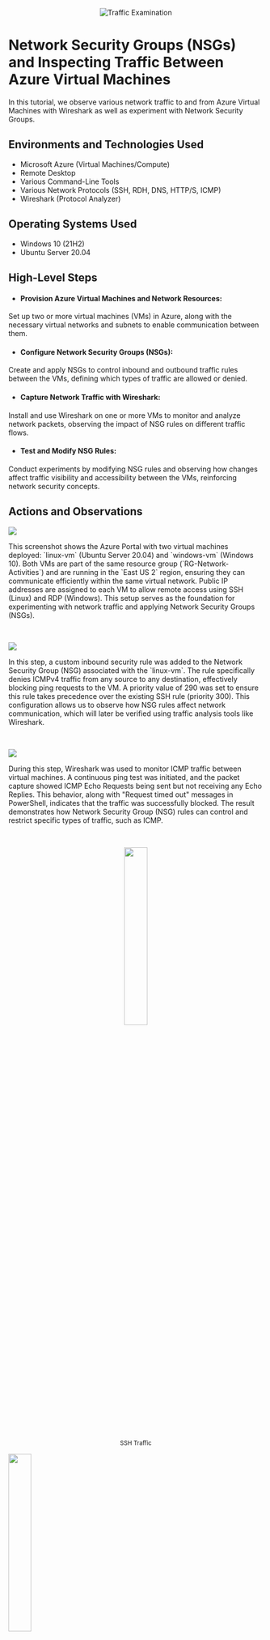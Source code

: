 <p align="center">
<img src="https://i.imgur.com/Ua7udoS.png" alt="Traffic Examination"/>
</p>

<h1>Network Security Groups (NSGs) and Inspecting Traffic Between Azure Virtual Machines</h1>
In this tutorial, we observe various network traffic to and from Azure Virtual Machines with Wireshark as well as experiment with Network Security Groups. <br />


<h2>Environments and Technologies Used</h2>

- Microsoft Azure (Virtual Machines/Compute)
- Remote Desktop
- Various Command-Line Tools
- Various Network Protocols (SSH, RDH, DNS, HTTP/S, ICMP)
- Wireshark (Protocol Analyzer)

<h2>Operating Systems Used </h2>

- Windows 10 (21H2)
- Ubuntu Server 20.04

<h2>High-Level Steps</h2>

- <h4>Provision Azure Virtual Machines and Network Resources: </h4>
Set up two or more virtual machines (VMs) in Azure, along with the necessary virtual networks and subnets to enable communication between them.
- <h4>Configure Network Security Groups (NSGs): </h4>
Create and apply NSGs to control inbound and outbound traffic rules between the VMs, defining which types of traffic are allowed or denied.
- <h4>Capture Network Traffic with Wireshark: </h4>
Install and use Wireshark on one or more VMs to monitor and analyze network packets, observing the impact of NSG rules on different traffic flows.
- <h4>Test and Modify NSG Rules: </h4>
Conduct experiments by modifying NSG rules and observing how changes affect traffic visibility and accessibility between the VMs, reinforcing network security concepts.
<h2>Actions and Observations</h2>

<p>
<img src="https://github.com/user-attachments/assets/bd60f0f5-e414-484a-9769-9f5f035ae9df"/>
</p>
<p>
This screenshot shows the Azure Portal with two virtual machines deployed: `linux-vm` (Ubuntu Server 20.04) and `windows-vm` (Windows 10).  
Both VMs are part of the same resource group (`RG-Network-Activities`) and are running in the `East US 2` region, ensuring they can communicate efficiently within the same virtual network.  
Public IP addresses are assigned to each VM to allow remote access using SSH (Linux) and RDP (Windows).  
This setup serves as the foundation for experimenting with network traffic and applying Network Security Groups (NSGs).
</p>
<br />

<p>
<img src="https://github.com/user-attachments/assets/69cdd02e-f41b-4ceb-8907-a2f836aed7fb"/>
</p>
<p>
In this step, a custom inbound security rule was added to the Network Security Group (NSG) associated with the `linux-vm`.  
The rule specifically denies ICMPv4 traffic from any source to any destination, effectively blocking ping requests to the VM.  
A priority value of 290 was set to ensure this rule takes precedence over the existing SSH rule (priority 300).  
This configuration allows us to observe how NSG rules affect network communication, which will later be verified using traffic analysis tools like Wireshark.
</p>
<br />

<p>
<img src="https://github.com/user-attachments/assets/98e259fd-84c6-4a00-9335-22ac3758f65b"/>
</p>
<p>
During this step, Wireshark was used to monitor ICMP traffic between virtual machines. A continuous ping test was initiated, and the packet capture showed ICMP Echo Requests being sent but not receiving any Echo Replies. This behavior, along with "Request timed out" messages in PowerShell, indicates that the traffic was successfully blocked. The result demonstrates how Network Security Group (NSG) rules can control and restrict specific types of traffic, such as ICMP.
</p>
<br />

<p align="center">
  <img src="https://github.com/user-attachments/assets/d92b1153-e95c-4776-9a39-34f7420975ff" width="30%"><br><sub>SSH Traffic</sub>
  
  <img src="https://github.com/user-attachments/assets/d8c9052b-02e9-4fba-b83a-abd8b2efefa6" width="30%"><br><sub>DNS Traffic</sub>
  
  <img src="https://github.com/user-attachments/assets/f30b7910-5265-4949-a79f-27632155f4a7" width="30%"><br><sub>RDP (Port 3389)</sub>
</p>
<p>
These images collectively demonstrate the impact of modifying Network Security Group (NSG) rules on traffic visibility and communication between virtual machines. The first screenshot shows successful SSH access to a VM, confirming that the relevant port is open. The second image captures DNS resolution activity, verifying name resolution functionality across the network. The third screenshot highlights RDP traffic on port 3389, showing secure remote desktop connections. Together, these tests illustrate how enabling or restricting specific ports in NSG rules directly influences network accessibility and security. Monitoring these interactions with tools like Wireshark reinforces key network security concepts in a practical context.

</p>
<br />
